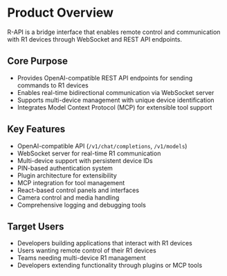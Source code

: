 # Product Overview

R-API is a bridge interface that enables remote control and communication with R1 devices through WebSocket and REST API endpoints.

## Core Purpose
- Provides OpenAI-compatible REST API endpoints for sending commands to R1 devices
- Enables real-time bidirectional communication via WebSocket server
- Supports multi-device management with unique device identification
- Integrates Model Context Protocol (MCP) for extensible tool support

## Key Features
- OpenAI-compatible API (`/v1/chat/completions`, `/v1/models`)
- WebSocket server for real-time R1 communication
- Multi-device support with persistent device IDs
- PIN-based authentication system
- Plugin architecture for extensibility
- MCP integration for tool management
- React-based control panels and interfaces
- Camera control and media handling
- Comprehensive logging and debugging tools

## Target Users
- Developers building applications that interact with R1 devices
- Users wanting remote control of their R1 devices
- Teams needing multi-device R1 management
- Developers extending functionality through plugins or MCP tools